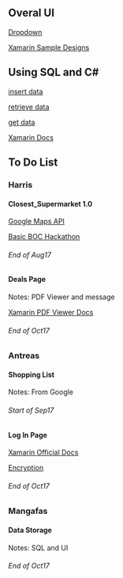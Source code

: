 



## Overal UI
[Dropdown](http://www.c-sharpcorner.com/article/creating-a-dropdown-list-using-spinner-in-xamarin-android-app-using-visual-studi/)

[Xamarin Sample Designs](https://developer.xamarin.com/samples/tag/Xamarin.Forms/)

## Using SQL and C#
[insert data](https://stackoverflow.com/questions/12241084/how-to-insert-data-into-sql-server)

[retrieve data](https://stackoverflow.com/questions/14171794/how-to-retrieve-data-from-a-sql-server-database-in-c)

[get data](https://stackoverflow.com/questions/25739788/select-query-to-get-data-from-sql-server)

[Xamarin Docs](https://developer.xamarin.com/guides/cross-platform/application_fundamentals/web_services/)


## To Do List

### Harris
#### Closest_Supermarket 1.0
[Google Maps API](https://developers.google.com/maps/android/)

[Basic BOC Hackathon](http://bochackathon.mybluemix.net/map)
###### End of Aug17
#### Deals Page
Notes: PDF Viewer and message

[Xamarin PDF Viewer Docs](https://developer.xamarin.com/recipes/cross-platform/xamarin-forms/controls/display-pdf/)
###### End of Oct17

### Antreas
#### Shopping List
Notes: From Google
###### Start of Sep17
#### Log In Page
[Xamarin Official Docs](https://components.xamarin.com/gettingstarted/loginscreen)

[Encryption](https://stackoverflow.com/questions/29032706/c-sharp-encrypted-login)
###### End of Oct17

### Mangafas
#### Data Storage
Notes: SQL and UI
###### End of Oct17





